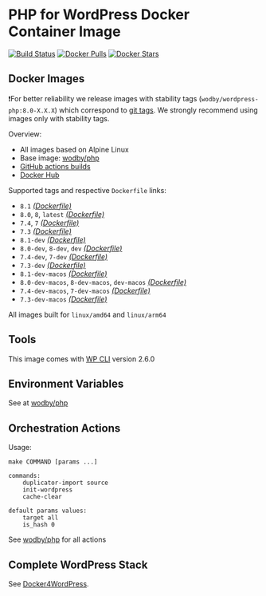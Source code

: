 # PHP for WordPress Docker Container Image

[![Build Status](https://github.com/wodby/wordpress-php/workflows/Build%20docker%20image/badge.svg)](https://github.com/wodby/wordpress-php/actions)
[![Docker Pulls](https://img.shields.io/docker/pulls/wodby/wordpress-php.svg)](https://hub.docker.com/r/wodby/wordpress-php)
[![Docker Stars](https://img.shields.io/docker/stars/wodby/wordpress-php.svg)](https://hub.docker.com/r/wodby/wordpress-php)

## Docker Images

❗For better reliability we release images with stability tags (`wodby/wordpress-php:8.0-X.X.X`) which correspond to [git tags](https://github.com/wodby/wordpress-php/releases). We strongly recommend using images only with stability tags. 

Overview:

- All images based on Alpine Linux
- Base image: [wodby/php](https://github.com/wodby/php)
- [GitHub actions builds](https://github.com/wodby/wordpress-php/actions) 
- [Docker Hub](https://hub.docker.com/r/wodby/wordpress-php)

[_(Dockerfile)_]: https://github.com/wodby/wordpress-php/tree/master/Dockerfile

Supported tags and respective `Dockerfile` links:

- `8.1` [_(Dockerfile)_]
- `8.0`, `8`, `latest` [_(Dockerfile)_]
- `7.4`, `7` [_(Dockerfile)_]
- `7.3` [_(Dockerfile)_]
- `8.1-dev` [_(Dockerfile)_]
- `8.0-dev`, `8-dev`, `dev` [_(Dockerfile)_]
- `7.4-dev`, `7-dev` [_(Dockerfile)_]
- `7.3-dev` [_(Dockerfile)_]
- `8.1-dev-macos` [_(Dockerfile)_]
- `8.0-dev-macos`, `8-dev-macos`, `dev-macos` [_(Dockerfile)_]
- `7.4-dev-macos`, `7-dev-macos` [_(Dockerfile)_]
- `7.3-dev-macos` [_(Dockerfile)_]

All images built for `linux/amd64` and `linux/arm64`

## Tools

This image comes with [WP CLI](https://github.com/wp-cli/wp-cli) version 2.6.0

## Environment Variables

See at [wodby/php](https://github.com/wodby/php)

## Orchestration Actions

Usage:
```
make COMMAND [params ...]
 
commands:
    duplicator-import source
    init-wordpress   
    cache-clear
    
default params values:
    target all
    is_hash 0 
```

See [wodby/php](https://github.com/wodby/php) for all actions

## Complete WordPress Stack

See [Docker4WordPress](https://github.com/wodby/docker4wordpress).
